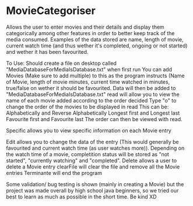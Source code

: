 # MovieCategoriser
Allows the user to enter movies and their details and display them categorically among other features in order to better keep track of the media consumed. Examples of the data stored are name, length of movie, current watch time (and thus wether it's completed, ongoing or not started) and wether it has been favourited.
 
 
 To Use:
  Should create a file on desktop called "MediaDatabaseForMediaIsDatabase.txt" when first run
  You can add Movies (Make sure to add multiple) to this as the program instructs (Name of Movie, length of movie minutes, current time watched in minutes, true/false on wether it should be   favourited.
  Data will then be added to "MediaDatabaseForMediaIsDatabase.txt"
  read will allow you to view the name of each movie added according to the order decided
  Type "o" to change the order of the movies to be displayed in read
  This can be:
    Alphabetically and Reverse Alphabetically
    Longest first and Longest last
    Favourite first and Favourite last
  The order can then be viewed with read.
  
  Specific allows you to view specific information on each Movie entry
  
  Edit allows you to change the data of the entry (This would generally be favourited and current watch time (as user watches more)).
  Depending on the watch time of a movie, completition status will be stored as "not started", "currently watching" and "completed".
  Delete allows a user to delete a Movie entry
  clearFile will clear the file and remove all the Movie entries
  Terminante will end the program
 
 Some validation/ bug testing is shown (mainly in creating a Movie) but the project was made overall by high school java beginners, so we tried our best to learn as much as possible in the short time. Be kind XD
